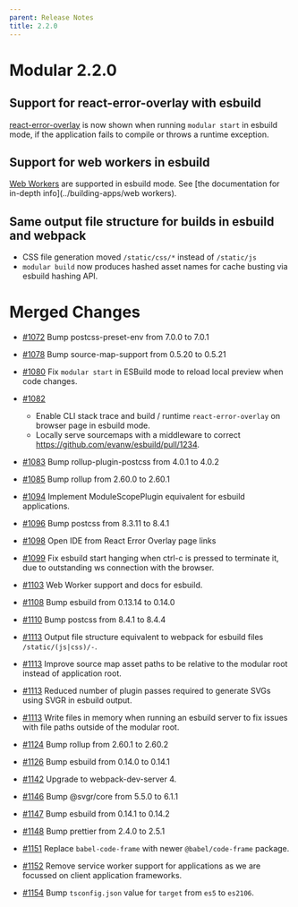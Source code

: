 ```yaml
---
parent: Release Notes
title: 2.2.0
---
```


# Modular 2.2.0

## Support for react-error-overlay with esbuild

[react-error-overlay](https://www.npmjs.com/package/react-error-overlay) is now
shown when running `modular start` in esbuild mode, if the application fails to
compile or throws a runtime exception.

## Support for web workers in esbuild

[Web Workers](https://developer.mozilla.org/en-US/docs/Web/API/Web_Workers_API/Using_web_workers)
are supported in esbuild mode. See [the documentation for in-depth
info](../building-apps/web workers).

## Same output file structure for builds in esbuild and webpack

- CSS file generation moved `/static/css/*` instead of `/static/js`
- `modular build` now produces hashed asset names for cache busting via esbuild
  hashing API.

# Merged Changes

- [#1072](https://github.com/jpmorganchase/modular/pull/1072) Bump
  postcss-preset-env from 7.0.0 to 7.0.1

- [#1078](https://github.com/jpmorganchase/modular/pull/1078) Bump
  source-map-support from 0.5.20 to 0.5.21

- [#1080](https://github.com/jpmorganchase/modular/pull/1080) Fix
  `modular start` in ESBuild mode to reload local preview when code changes.

- [#1082](https://github.com/jpmorganchase/modular/pull/1082)

  - Enable CLI stack trace and build / runtime `react-error-overlay` on browser
    page in esbuild mode.
  - Locally serve sourcemaps with a middleware to correct
    https://github.com/evanw/esbuild/pull/1234.

- [#1083](https://github.com/jpmorganchase/modular/pull/1083) Bump
  rollup-plugin-postcss from 4.0.1 to 4.0.2

- [#1085](https://github.com/jpmorganchase/modular/pull/1085) Bump rollup from
  2.60.0 to 2.60.1

- [#1094](https://github.com/jpmorganchase/modular/pull/1094) Implement
  ModuleScopePlugin equivalent for esbuild applications.

- [#1096](https://github.com/jpmorganchase/modular/pull/1096) Bump postcss from
  8.3.11 to 8.4.1

- [#1098](https://github.com/jpmorganchase/modular/pull/1098) Open IDE from
  React Error Overlay page links

- [#1099](https://github.com/jpmorganchase/modular/pull/1099) Fix esbuild start
  hanging when ctrl-c is pressed to terminate it, due to outstanding ws
  connection with the browser.

- [#1103](https://github.com/jpmorganchase/modular/pull/1103) Web Worker support
  and docs for esbuild.

- [#1108](https://github.com/jpmorganchase/modular/pull/1108) Bump esbuild from
  0.13.14 to 0.14.0

- [#1110](https://github.com/jpmorganchase/modular/pull/1110) Bump postcss from
  8.4.1 to 8.4.4

- [#1113](https://github.com/jpmorganchase/modular/pull/1113) Output file
  structure equivalent to webpack for esbuild files `/static/(js|css)/-`.

- [#1113](https://github.com/jpmorganchase/modular/pull/1113) Improve source map
  asset paths to be relative to the modular root instead of application root.

- [#1113](https://github.com/jpmorganchase/modular/pull/1113) Reduced number of
  plugin passes required to generate SVGs using SVGR in esbuild output.

- [#1113](https://github.com/jpmorganchase/modular/pull/1113) Write files in
  memory when running an esbuild server to fix issues with file paths outside of
  the modular root.

- [#1124](https://github.com/jpmorganchase/modular/pull/1124) Bump rollup from
  2.60.1 to 2.60.2

- [#1126](https://github.com/jpmorganchase/modular/pull/1126) Bump esbuild from
  0.14.0 to 0.14.1

- [#1142](https://github.com/jpmorganchase/modular/pull/1142) Upgrade to
  webpack-dev-server 4.

- [#1146](https://github.com/jpmorganchase/modular/pull/1146) Bump @svgr/core
  from 5.5.0 to 6.1.1

- [#1147](https://github.com/jpmorganchase/modular/pull/1147) Bump esbuild from
  0.14.1 to 0.14.2

- [#1148](https://github.com/jpmorganchase/modular/pull/1148) Bump prettier from
  2.4.0 to 2.5.1

- [#1151](https://github.com/jpmorganchase/modular/pull/1151) Replace
  `babel-code-frame` with newer `@babel/code-frame` package.

- [#1152](https://github.com/jpmorganchase/modular/pull/1152) Remove service
  worker support for applications as we are focussed on client application
  frameworks.

- [#1154](https://github.com/jpmorganchase/modular/pull/1154) Bump
  `tsconfig.json` value for `target` from `es5` to `es2106`.
